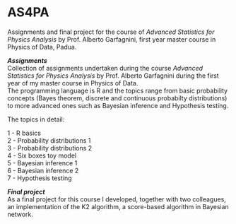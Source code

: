 # AS4PA
Assignments and final project for the course of *Advanced Statistics for Physics Analysis* by Prof. Alberto Garfagnini, first year master course in Physics of Data, Padua.

***Assignments*** <br>
Collection of assignments undertaken during the course *Advanced Statistics for Physics Analysis* by Prof. Alberto Garfagnini during the first year of my master course in Physics of Data. <br>
The programming language is R and the topics range from basic probability concepts (Bayes theorem, discrete and continuous probabilty distributions) to more advanced ones such as Bayesian inference and Hypothesis testing. 

The topics in detail: 

1 - R basics <br>
2 - Probability distributions 1 <br>
3 - Probability distributions 2 <br>
4 - Six boxes toy model <br>
5 - Bayesian inference 1 <br>
6 - Bayesian inference 2 <br>
7 - Hypothesis testing <br>

***Final project*** <br>
As a final project for this course I developed, together with two colleagues, an implementation of the K2 algorithm, a score-based algorithm in Bayesian network.
